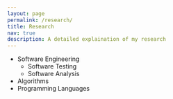 ```yaml
---
layout: page
permalink: /research/
title: Research
nav: true
description: A detailed explaination of my research
---
```


- Software Engineering
  - Software Testing
  - Software Analysis
- Algorithms
- Programming Languages